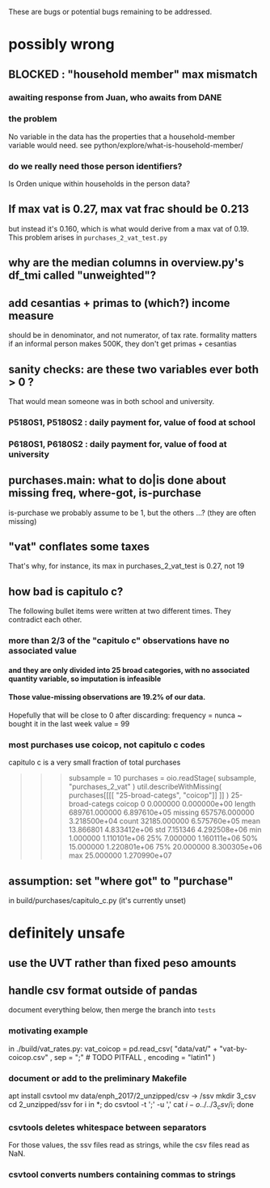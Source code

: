 These are bugs or potential bugs remaining to be addressed.

# possibly wrong
## BLOCKED : "household member" max mismatch
### awaiting response from Juan, who awaits from DANE
### the problem
  No variable in the data has the properties that a household-member variable would need.
  see python/explore/what-is-household-member/
### do we really need those person identifiers?
  Is Orden unique within households in the person data?
## If max vat is 0.27, max vat frac should be 0.213
  but instead it's 0.160, which is what would derive from a max vat of 0.19.
  This problem arises in `purchases_2_vat_test.py`
## why are the median columns in overview.py's df_tmi called "unweighted"?
## add cesantias + primas to (which?) income measure
   should be in denominator, and not numerator, of tax rate.
   formality matters
     if an informal person makes 500K, they don't get primas + cesantias
## sanity checks: are these two variables ever both > 0 ?
That would mean someone was in both school and university.
### P5180S1, P5180S2 : daily payment for, value of food at school
### P6180S1, P6180S2 : daily payment for, value of food at university
## purchases.main: what to do|is done about missing freq, where-got, is-purchase
 is-purchase we probably assume to be 1, but the others ...?
 (they are often missing)
## "vat" conflates some taxes
  That's why, for instance, its max in purchases_2_vat_test is 0.27, not 19
## how bad is capitulo c?
  The following bullet items were written at two different times.
  They contradict each other.
### more than 2/3 of the "capitulo c" observations have no associated value
#### and they are only divided into 25 broad categories, with no associated quantity variable, so imputation is infeasible
#### Those value-missing observations are 19.2% of our data.
   Hopefully that will be close to 0 after discarding:
     frequency = nunca
     ~ bought it in the last week
     value = 99
### most purchases use coicop, not capitulo c codes
   capitulo c is a very small fraction of total purchases
   >>> subsample = 10
   >>> purchases = oio.readStage( subsample, "purchases_2_vat" )
   >>> util.describeWithMissing( purchases[[[[ "25-broad-categs", "coicop"]] ]] )
            25-broad-categs        coicop
   0               0.000000  0.000000e+00
   length     689761.000000  6.897610e+05
   missing    657576.000000  3.218500e+04
   count       32185.000000  6.575760e+05
   mean           13.866801  4.833412e+06
   std             7.151346  4.292508e+06
   min             1.000000  1.110101e+06
   25%             7.000000  1.160111e+06
   50%            15.000000  1.220801e+06
   75%            20.000000  8.300305e+06
   max            25.000000  1.270990e+07
## assumption: set "where got" to "purchase"
  in build/purchases/capitulo_c.py
  (it's currently unset)
# definitely unsafe
## use the UVT rather than fixed peso amounts
## handle csv format outside of pandas
  document everything below, then merge the branch into `tests`
### motivating example
  in ./build/vat_rates.py:
    vat_coicop = pd.read_csv( "data/vat/" + "vat-by-coicop.csv"
                            , sep = ";" # TODO PITFALL
                            , encoding = "latin1" )
### document or add to the preliminary Makefile
   apt install csvtool
   mv data/enph_2017/2_unzipped/csv -> /ssv
   mkdir 3_csv
   cd 2_unzipped/ssv
   for i in *; do csvtool -t ';' -u ',' cat $i -o ../../3_csv/$i; done
### csvtools deletes whitespace between separators
   For those values, the ssv files read as strings,
   while the csv files read as NaN.
### csvtool converts numbers containing commas to strings
